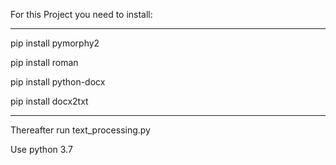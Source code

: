 For this Project you need to install:
__________

pip install pymorphy2

pip install roman

pip install python-docx

pip install docx2txt
__________

Thereafter run text_processing.py

Use python 3.7
